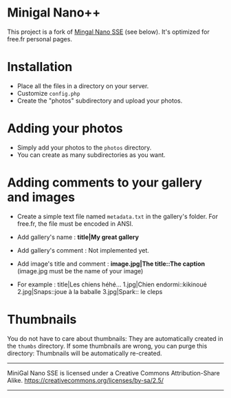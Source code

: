 Minigal Nano++
==============

This project is a fork of [Mingal Nano SSE](https://github.com/sebsauvage/MinigalNano) (see below).
It's optimized for free.fr personal pages.

Installation
============

* Place all the files in a directory on your server.
* Customize `config.php`
* Create the "photos" subdirectory and upload your photos.

Adding your photos
==================

* Simply add your photos to the `photos` directory.
* You can create as many subdirectories as you want.

Adding comments to your gallery and images
==========================================

* Create a simple text file named `metadata.txt` in the gallery's folder. For free.fr, the file must be encoded in ANSI.
 * Add gallery's name : __title|My great gallery__
 * Add gallery's comment : Not implemented yet.
 * Add image's title and comment : __image.jpg|The title::The caption__ (image.jpg must be the name of your image)

* For example :
title|Les chiens héhé...
1.jpg|Chien endormi::kikinoué
2.jpg|Snaps::joue à la baballe
3.jpg|Spark:: le cleps

Thumbnails
=========

You do not have to care about thumbnails: They are automatically created in the `thumbs` directory.
If some thumbnails are wrong, you can purge this directory: Thumbnails will be automatically re-created.

--------------------------------------------------

MiniGal Nano SSE is licensed under a Creative Commons Attribution-Share Alike.
https://creativecommons.org/licenses/by-sa/2.5/

--------------------------------------------------